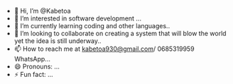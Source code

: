 - 👋 Hi, I’m @Kabetoa
- 👀 I’m interested in software development ...
- 🌱 I’m currently learning coding and other languages..
- 💞️ I’m looking to collaborate on creating a system that will blow the world yet the idea is still underway..
- 📫 How to reach me at kabetoa930@gmail.com/ 0685319959 WhatsApp...
- 😄 Pronouns: ...
- ⚡ Fun fact: ...

<!---
Kabetoa/Kabetoa is a ✨ special ✨ repository because its `README.md` (this file) appears on your GitHub profile.
You can click the Preview link to take a look at your changes.
--->
